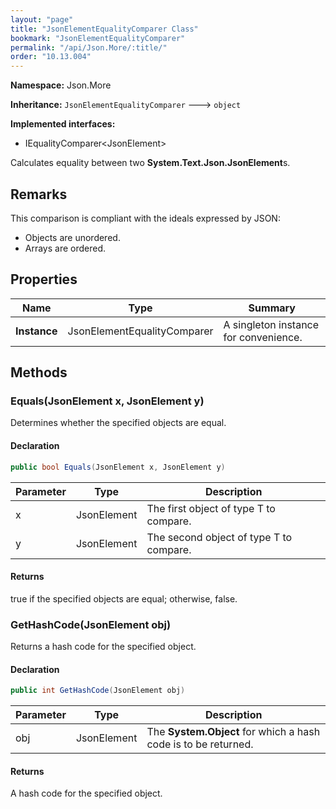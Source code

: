 ```yaml
---
layout: "page"
title: "JsonElementEqualityComparer Class"
bookmark: "JsonElementEqualityComparer"
permalink: "/api/Json.More/:title/"
order: "10.13.004"
---
```

**Namespace:** Json.More

**Inheritance:**
`JsonElementEqualityComparer`
 🡒 
`object`

**Implemented interfaces:**

- IEqualityComparer\<JsonElement\>

Calculates equality between two **System.Text.Json.JsonElement**s.

## Remarks

This comparison is compliant with the ideals expressed by JSON:
            
- Objects are unordered.
- Arrays are ordered.

## Properties

| Name | Type | Summary |
|---|---|---|
| **Instance** | JsonElementEqualityComparer | A singleton instance for convenience. |

## Methods

### Equals(JsonElement x, JsonElement y)

Determines whether the specified objects are equal.

#### Declaration

```c#
public bool Equals(JsonElement x, JsonElement y)
```

| Parameter | Type | Description |
|---|---|---|
| x | JsonElement | The first object of type T to compare. |
| y | JsonElement | The second object of type T to compare. |


#### Returns

true if the specified objects are equal; otherwise, false.

### GetHashCode(JsonElement obj)

Returns a hash code for the specified object.

#### Declaration

```c#
public int GetHashCode(JsonElement obj)
```

| Parameter | Type | Description |
|---|---|---|
| obj | JsonElement | The **System.Object** for which a hash code is to be returned. |


#### Returns

A hash code for the specified object.

